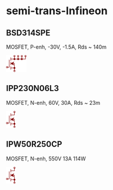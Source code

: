 # semi-trans-Infineon

## BSD314SPE
MOSFET, P-enh, -30V, -1.5A, Rds ~ 140m

![BSD314SPE__1__1](/images/semi-trans-Infineon__BSD314SPE__1__1.png?raw=true) 

## IPP230N06L3
MOSFET, N-enh, 60V, 30A, Rds ~ 23m

![IPP230N06L3__1__1](/images/semi-trans-BC__BSS138__1__1.png?raw=true) 

## IPW50R250CP
MOSFET, N-enh, 550V 13A 114W

![IPW50R250CP__1__1](/images/semi-trans-BC__BSS138__1__1.png?raw=true) 

